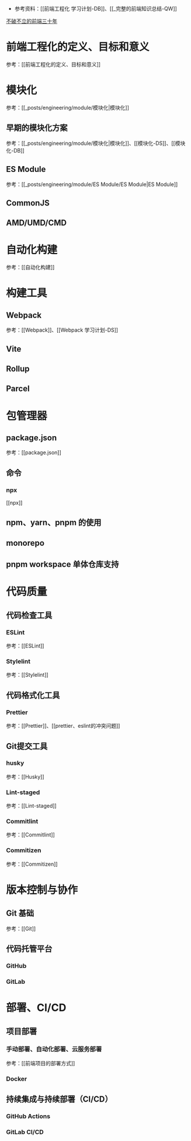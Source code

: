 - 参考资料：[[前端工程化 学习计划-DB]]、[[_完整的前端知识总结-QW]]

[不破不立的前端三十年](https://www.bilibili.com/video/BV1kBjvzwECF/?share_source=copy_web&vd_source=9c1e19a73fa7bd23bb37aa8d7467d862)

# 前端工程化的定义、目标和意义
参考：[[前端工程化的定义、目标和意义]]


# 模块化
参考：[[_posts/engineering/module/模块化|模块化]]

## 早期的模块化方案
参考：[[_posts/engineering/module/模块化|模块化]]、[[模块化-DS]]、[[模块化-DB]]
## ES Module
参考：[[_posts/engineering/module/ES Module/ES Module|ES Module]]
## CommonJS 

## AMD/UMD/CMD


# 自动化构建
参考：[[自动化构建]]

# 构建工具
## Webpack
参考：[[Webpack]]、[[Webpack 学习计划-DS]]
## Vite
## Rollup
## Parcel

# 包管理器
## package.json
参考：[[package.json]]

## 命令
### npx
[[npx]]

## npm、yarn、pnpm 的使用
## monorepo
## pnpm workspace 单体仓库支持


# 代码质量

## 代码检查工具
### ESLint
参考：[[ESLint]]
### Stylelint
参考：[[Stylelint]]

## 代码格式化工具
### Prettier
参考：[[Prettier]]、[[prettier、eslint的冲突问题]]

## Git提交工具
### husky
参考：[[Husky]]
### Lint-staged
参考：[[Lint-staged]]
### Commitlint
参考：[[Commitlint]]
### Commitizen
参考：[[Commitizen]]


# 版本控制与协作

## Git 基础
参考：[[Git]]

## 代码托管平台
### GitHub

### GitLab



#  部署、CI/CD
## 项目部署
### 手动部署、自动化部署、云服务部署
参考：[[前端项目的部署方式]]
### Docker

## 持续集成与持续部署（CI/CD）


### GitHub Actions

### GitLab CI/CD






